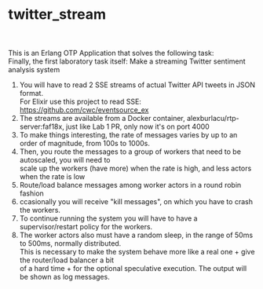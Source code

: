 # twitter_stream
<br/><br/>
This is an Erlang OTP Application that solves the following task:<br/>
Finally, the first laboratory task itself: Make a streaming Twitter sentiment analysis system<br/>
1. You will have to read 2 SSE streams of actual Twitter API tweets in JSON format. <br/>
    For Elixir use this project to read SSE: https://github.com/cwc/eventsource_ex<br/>
2. The streams are available from a Docker container, alexburlacu/rtp-server:faf18x, just like Lab 1 PR, only now it's on port 4000<br/>
3. To make things interesting, the rate of messages varies by up to an order of magnitude, from 100s to 1000s.<br/>
4. Then, you route the messages to a group of workers that need to be autoscaled, you will need to <br/>
    scale up the workers (have more) when the rate is high, and less actors when the rate is low<br/>
5. Route/load balance messages among worker actors in a round robin fashion<br/>
6. ccasionally you will receive "kill messages", on which you have to crash the workers.<br/>
7. To continue running the system you will have to have a supervisor/restart policy for the workers.<br/>
8. The worker actors also must have a random sleep, in the range of 50ms to 500ms, normally distributed. <br/>
    This is necessary to make the system behave more like a real one + give the router/load balancer a bit <br/>
    of a hard time + for the optional speculative execution. The output will be shown as log messages.<br/>
    <br/>

